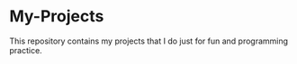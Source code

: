 # My-Projects
This repository contains my projects that I do just for fun and programming practice.   
